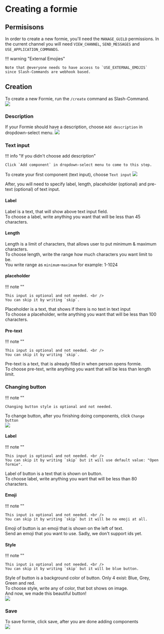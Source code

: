 # Creating a formie

## Permisisons
In order to create a new formie, you'll need the `MANAGE_GUILD` permissions.
In the current channel you will need `VIEW_CHANNEL`, `SEND_MESSAGES` and `USE_APPLICATION_COMMANDS`.

!!! warning "External Emojies"

    Note that @everyone needs to have access to `USE_EXTERNAL_EMOJIS` since Slash-Commands are webhook based.

## Creation

To create a new Formie, run the `/create` command as Slash-Command. <br />
![](https://img.xyna.space/r/create.png)

### Description
If your Formie should have a description, choose `Add description` in dropdown-select menu.
![](https://cdn.waya.one/r/1647895744.png)

### Text input
!!! info "If you didn't choose add description"

    Click `Add component` in dropdown-select menu to come to this step.
To create your first component (text input), choose `Text input`
![](https://cdn.waya.one/r/1647897299.png)

After, you will need to specify label, length, placeholder (optional) and pre-text (optional) of text input.

#### Label
Label is a text, that will show above text input field.<br />
To choose a label, write anything you want that will be less than 45 characters.

#### Length
Length is a limit of characters, that allows user to put minimum & maximum characters.<br />
To choose length, write the range how much characters you want limit to be.<br />
You write range as `minimum`-`maximum` for example: 1-1024

#### placeholder
!!! note ""

    This input is optional and not needed. <br />
    You can skip it by writing `skip`.

Placeholder is a text, that shows if there is no text in text input<br />
To choose a placeholder, write anything you want that will be less than 100 characters.

#### Pre-text
!!! note ""

    This input is optional and not needed. <br />
    You can skip it by writing `skip`.

Pre-text is a text, that is already filled in when person opens formie.<br />
To choose pre-text, write anything you want that will be less than length limit.

### Changing button
!!! note ""

    Changing button style is optional and not needed.

To change button, after you finishing doing components, click `Change button`<br />
![](http://cdn.waya.one/r/1647896688.png)

#### Label

!!! note ""

    This input is optional and not needed. <br />
    You can skip it by writing `skip` but it will use default value: "Open formie".
Label of button is a text that is shown on button.<br />
To choose label, write anything you want that will be less than 80 characters.

#### Emoji
!!! note ""

    This input is optional and not needed. <br />
    You can skip it by writing `skip` but it will be no emoji at all.

Emoji of button is an emoji that is shown on the left of text.<br />
Send an emoji that you want to use. Sadly, we don't support ids yet.

#### Style
!!! note ""

    This input is optional and not needed. <br />
    You can skip it by writing `skip` but it will be blue button.
Style of button is a background color of button. Only 4 exist: Blue, Grey, Green and red.<br />
To choose style, write any of color, that bot shows on image.<br />
And now, we made this beautiful button!<br />
![](https://img.xyna.space/r/DontStare_1647897085.png)

### Save
To save formie, click save, after you are done adding components<br />
![](http://cdn.waya.one/r/1647896712.png)